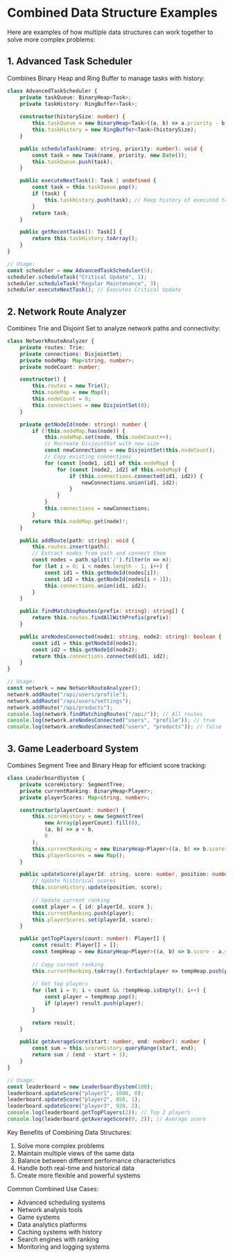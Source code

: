 # Combined Data Structure Examples

Here are examples of how multiple data structures can work together to solve more complex problems:

## 1. Advanced Task Scheduler

Combines Binary Heap and Ring Buffer to manage tasks with history:

```typescript
class AdvancedTaskScheduler {
    private taskQueue: BinaryHeap<Task>;
    private taskHistory: RingBuffer<Task>;
    
    constructor(historySize: number) {
        this.taskQueue = new BinaryHeap<Task>((a, b) => a.priority - b.priority);
        this.taskHistory = new RingBuffer<Task>(historySize);
    }

    public scheduleTask(name: string, priority: number): void {
        const task = new Task(name, priority, new Date());
        this.taskQueue.push(task);
    }

    public executeNextTask(): Task | undefined {
        const task = this.taskQueue.pop();
        if (task) {
            this.taskHistory.push(task); // Keep history of executed tasks
        }
        return task;
    }

    public getRecentTasks(): Task[] {
        return this.taskHistory.toArray();
    }
}

// Usage:
const scheduler = new AdvancedTaskScheduler(5);
scheduler.scheduleTask("Critical Update", 1);
scheduler.scheduleTask("Regular Maintenance", 3);
scheduler.executeNextTask(); // Executes Critical Update
```

## 2. Network Route Analyzer

Combines Trie and Disjoint Set to analyze network paths and connectivity:

```typescript
class NetworkRouteAnalyzer {
    private routes: Trie;
    private connections: DisjointSet;
    private nodeMap: Map<string, number>;
    private nodeCount: number;

    constructor() {
        this.routes = new Trie();
        this.nodeMap = new Map();
        this.nodeCount = 0;
        this.connections = new DisjointSet(0);
    }

    private getNodeId(node: string): number {
        if (!this.nodeMap.has(node)) {
            this.nodeMap.set(node, this.nodeCount++);
            // Recreate DisjointSet with new size
            const newConnections = new DisjointSet(this.nodeCount);
            // Copy existing connections
            for (const [node1, id1] of this.nodeMap) {
                for (const [node2, id2] of this.nodeMap) {
                    if (this.connections.connected(id1, id2)) {
                        newConnections.union(id1, id2);
                    }
                }
            }
            this.connections = newConnections;
        }
        return this.nodeMap.get(node)!;
    }

    public addRoute(path: string): void {
        this.routes.insert(path);
        // Extract nodes from path and connect them
        const nodes = path.split('/').filter(n => n);
        for (let i = 0; i < nodes.length - 1; i++) {
            const id1 = this.getNodeId(nodes[i]);
            const id2 = this.getNodeId(nodes[i + 1]);
            this.connections.union(id1, id2);
        }
    }

    public findMatchingRoutes(prefix: string): string[] {
        return this.routes.findAllWithPrefix(prefix);
    }

    public areNodesConnected(node1: string, node2: string): boolean {
        const id1 = this.getNodeId(node1);
        const id2 = this.getNodeId(node2);
        return this.connections.connected(id1, id2);
    }
}

// Usage:
const network = new NetworkRouteAnalyzer();
network.addRoute("/api/users/profile");
network.addRoute("/api/users/settings");
network.addRoute("/api/products");
console.log(network.findMatchingRoutes("/api/")); // All routes
console.log(network.areNodesConnected("users", "profile")); // true
console.log(network.areNodesConnected("users", "products")); // false
```

## 3. Game Leaderboard System

Combines Segment Tree and Binary Heap for efficient score tracking:

```typescript
class LeaderboardSystem {
    private scoreHistory: SegmentTree;
    private currentRanking: BinaryHeap<Player>;
    private playerScores: Map<string, number>;

    constructor(playerCount: number) {
        this.scoreHistory = new SegmentTree(
            new Array(playerCount).fill(0),
            (a, b) => a + b,
            0
        );
        this.currentRanking = new BinaryHeap<Player>((a, b) => b.score - a.score);
        this.playerScores = new Map();
    }

    public updateScore(playerId: string, score: number, position: number): void {
        // Update historical scores
        this.scoreHistory.update(position, score);
        
        // Update current ranking
        const player = { id: playerId, score };
        this.currentRanking.push(player);
        this.playerScores.set(playerId, score);
    }

    public getTopPlayers(count: number): Player[] {
        const result: Player[] = [];
        const tempHeap = new BinaryHeap<Player>((a, b) => b.score - a.score);
        
        // Copy current ranking
        this.currentRanking.toArray().forEach(player => tempHeap.push(player));
        
        // Get top players
        for (let i = 0; i < count && !tempHeap.isEmpty(); i++) {
            const player = tempHeap.pop();
            if (player) result.push(player);
        }
        
        return result;
    }

    public getAverageScore(start: number, end: number): number {
        const sum = this.scoreHistory.queryRange(start, end);
        return sum / (end - start + 1);
    }
}

// Usage:
const leaderboard = new LeaderboardSystem(100);
leaderboard.updateScore("player1", 1000, 0);
leaderboard.updateScore("player2", 850, 1);
leaderboard.updateScore("player3", 920, 2);
console.log(leaderboard.getTopPlayers(2)); // Top 2 players
console.log(leaderboard.getAverageScore(0, 2)); // Average score
```

Key Benefits of Combining Data Structures:
1. Solve more complex problems
2. Maintain multiple views of the same data
3. Balance between different performance characteristics
4. Handle both real-time and historical data
5. Create more flexible and powerful systems

Common Combined Use Cases:
- Advanced scheduling systems
- Network analysis tools
- Game systems
- Data analytics platforms
- Caching systems with history
- Search engines with ranking
- Monitoring and logging systems 